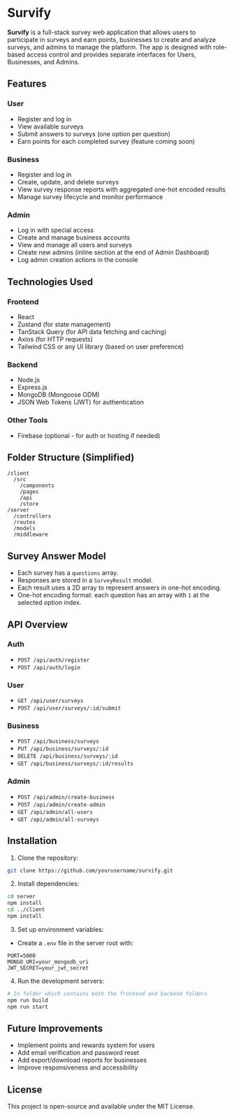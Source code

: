 # Survify

**Survify** is a full-stack survey web application that allows users to participate in surveys and earn points, businesses to create and analyze surveys, and admins to manage the platform. The app is designed with role-based access control and provides separate interfaces for Users, Businesses, and Admins.

## Features

### User

* Register and log in
* View available surveys
* Submit answers to surveys (one option per question)
* Earn points for each completed survey (feature coming soon)

### Business

* Register and log in
* Create, update, and delete surveys
* View survey response reports with aggregated one-hot encoded results
* Manage survey lifecycle and monitor performance

### Admin

* Log in with special access
* Create and manage business accounts
* View and manage all users and surveys
* Create new admins (inline section at the end of Admin Dashboard)
* Log admin creation actions in the console

## Technologies Used

### Frontend

* React
* Zustand (for state management)
* TanStack Query (for API data fetching and caching)
* Axios (for HTTP requests)
* Tailwind CSS or any UI library (based on user preference)

### Backend

* Node.js
* Express.js
* MongoDB (Mongoose ODM)
* JSON Web Tokens (JWT) for authentication

### Other Tools

* Firebase (optional - for auth or hosting if needed)

## Folder Structure (Simplified)

```
/client
  /src
    /components
    /pages
    /api
    /store
/server
  /controllers
  /routes
  /models
  /middleware
```

## Survey Answer Model

* Each survey has a `questions` array.
* Responses are stored in a `SurveyResult` model.
* Each result uses a 2D array to represent answers in one-hot encoding.
* One-hot encoding format: each question has an array with `1` at the selected option index.

## API Overview

### Auth

* `POST /api/auth/register`
* `POST /api/auth/login`

### User

* `GET /api/user/surveys`
* `POST /api/user/surveys/:id/submit`

### Business

* `POST /api/business/surveys`
* `PUT /api/business/surveys/:id`
* `DELETE /api/business/surveys/:id`
* `GET /api/business/surveys/:id/results`

### Admin

* `POST /api/admin/create-business`
* `POST /api/admin/create-admin`
* `GET /api/admin/all-users`
* `GET /api/admin/all-surveys`

## Installation

1. Clone the repository:

```bash
git clone https://github.com/yourusername/survify.git
```

2. Install dependencies:

```bash
cd server
npm install
cd ../client
npm install
```

3. Set up environment variables:

* Create a `.env` file in the server root with:

```
PORT=5000
MONGO_URI=your_mongodb_uri
JWT_SECRET=your_jwt_secret
```

4. Run the development servers:

```bash
# In folder which contains both the frontend and backend folders
npm run build
npm run start
```

## Future Improvements

* Implement points and rewards system for users
* Add email verification and password reset
* Add export/download reports for businesses
* Improve responsiveness and accessibility

## License

This project is open-source and available under the MIT License.
